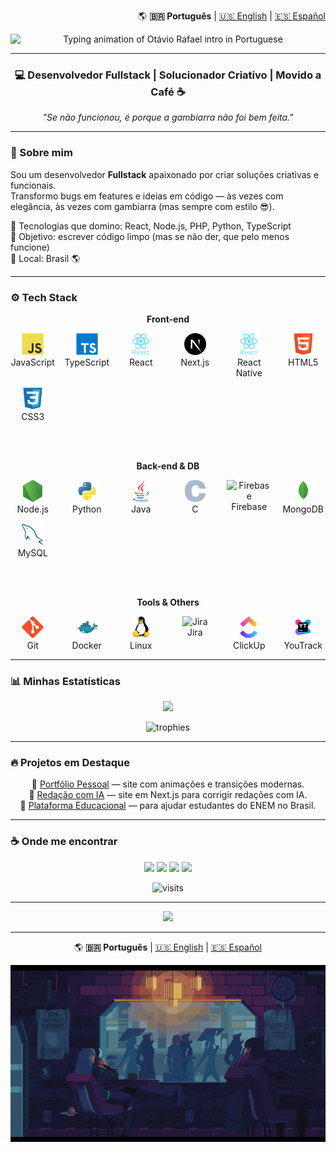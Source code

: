 <p align="right">
  🌎 
  <strong>🇧🇷 Português</strong> |
  <a href="README.en.md">🇺🇸 English</a> |
  <a href="README.es.md">🇪🇸 Español</a>
</p>

<!-- Banner principal - Português (BR) -->
<p align="center" style="width: 100%;">
  <img 
    src="https://readme-typing-svg.herokuapp.com?font=Fira+Code&weight=600&size=28&duration=2500&pause=1000&color=8A2BE2&center=true&vCenter=true&repeat=true&width=900&lines=Olá!+Sou+Otávio+Rafael+👋;Desenvolvedor+Fullstack+%7C+Tech+Curioso;Café+%2B+Código+%3D+Vida;Se+não+funcionar...+tenta+uma+gambiarra!" 
    alt="Typing animation of Otávio Rafael intro in Portuguese"
    style="max-width: 100%; height: auto; display: block;"
  />
</p>

---

<h3 align="center">💻 Desenvolvedor Fullstack | Solucionador Criativo | Movido a Café ☕</h3>

<p align="center">
  <em>"Se não funcionou, é porque a gambiarra não foi bem feita."</em>
</p>

---

### 🚀 Sobre mim  
Sou um desenvolvedor **Fullstack** apaixonado por criar soluções criativas e funcionais.  
Transformo bugs em features e ideias em código — às vezes com elegância, às vezes com gambiarra (mas sempre com estilo 😎).  

🧩 Tecnologias que domino: React, Node.js, PHP, Python, TypeScript  
🎯 Objetivo: escrever código limpo (mas se não der, que pelo menos funcione)  
📍 Local: Brasil 🌎  

---

### ⚙️ Tech Stack
<div align="center">

  <!-- Front-end -->
  <p><b>Front-end</b></p>
  <div style="display: grid; grid-template-columns: repeat(auto-fit, minmax(70px, 1fr)); gap: 15px; justify-items: center;">
    <div style="text-align:center;">
      <img alt="Js" height="35" src="https://raw.githubusercontent.com/devicons/devicon/master/icons/javascript/javascript-original.svg">
      <div>JavaScript</div>
    </div>
    <div style="text-align:center;">
      <img alt="Ts" height="35" src="https://raw.githubusercontent.com/devicons/devicon/master/icons/typescript/typescript-original.svg">
      <div>TypeScript</div>
    </div>
    <div style="text-align:center;">
      <img alt="React" height="35" src="https://raw.githubusercontent.com/devicons/devicon/master/icons/react/react-original-wordmark.svg">
      <div>React</div>
    </div>
    <div style="text-align:center;">
      <img alt="Nextjs" height="35" src="https://raw.githubusercontent.com/devicons/devicon/master/icons/nextjs/nextjs-original.svg">
      <div>Next.js</div>
    </div>
    <div style="text-align:center;">
      <img alt="React Native" height="35" src="https://raw.githubusercontent.com/devicons/devicon/master/icons/react/react-original-wordmark.svg">
      <div>React Native</div>
    </div>
    <div style="text-align:center;">
      <img alt="HTML" height="35" src="https://raw.githubusercontent.com/devicons/devicon/master/icons/html5/html5-original.svg">
      <div>HTML5</div>
    </div>
    <div style="text-align:center;">
      <img alt="CSS" height="35" src="https://raw.githubusercontent.com/devicons/devicon/master/icons/css3/css3-original.svg">
      <div>CSS3</div>
    </div>
  </div>

  <br><br>

  <!-- Back-end & DB -->
  <p><b>Back-end & DB</b></p>
  <div style="display: grid; grid-template-columns: repeat(auto-fit, minmax(70px, 1fr)); gap: 15px; justify-items: center;">
    <div style="text-align:center;">
      <img alt="Nodejs" height="35" src="https://raw.githubusercontent.com/devicons/devicon/master/icons/nodejs/nodejs-original.svg">
      <div>Node.js</div>
    </div>
    <div style="text-align:center;">
      <img alt="Python" height="35" src="https://raw.githubusercontent.com/devicons/devicon/master/icons/python/python-original.svg">
      <div>Python</div>
    </div>
    <div style="text-align:center;">
      <img alt="Java" height="35" src="https://raw.githubusercontent.com/devicons/devicon/master/icons/java/java-original.svg">
      <div>Java</div>
    </div>
    <div style="text-align:center;">
      <img alt="C" height="35" src="https://raw.githubusercontent.com/devicons/devicon/master/icons/c/c-original.svg">
      <div>C</div>
    </div>
    <div style="text-align:center;">
      <img alt="Firebase" height="35" src="https://www.vectorlogo.zone/logos/firebase/firebase-icon.svg">
      <div>Firebase</div>
    </div>
    <div style="text-align:center;">
      <img alt="MongoDB" height="35" src="https://raw.githubusercontent.com/devicons/devicon/master/icons/mongodb/mongodb-original.svg">
      <div>MongoDB</div>
    </div>
    <div style="text-align:center;">
      <img alt="MySQL" height="35" src="https://raw.githubusercontent.com/devicons/devicon/master/icons/mysql/mysql-original.svg">
      <div>MySQL</div>
    </div>
  </div>

  <br><br>

  <!-- Tools & Others -->
  <p><b>Tools & Others</b></p>
  <div style="display: grid; grid-template-columns: repeat(auto-fit, minmax(70px, 1fr)); gap: 15px; justify-items: center;">
    <div style="text-align:center;">
      <img alt="Git" height="35" src="https://raw.githubusercontent.com/devicons/devicon/master/icons/git/git-original.svg">
      <div>Git</div>
    </div>
    <div style="text-align:center;">
      <img alt="Docker" height="35" src="https://raw.githubusercontent.com/devicons/devicon/master/icons/docker/docker-original.svg">
      <div>Docker</div>
    </div>
    <div style="text-align:center;">
      <img alt="Linux" height="35" src="https://raw.githubusercontent.com/devicons/devicon/master/icons/linux/linux-original.svg">
      <div>Linux</div>
    </div>
    <div style="text-align:center;">
      <img alt="Jira" height="35" src="https://cdn.worldvectorlogo.com/logos/jira-3.svg">
      <div>Jira</div>
    </div>
    <div style="text-align:center;">
      <img alt="ClickUp" height="35" src="./icons/clickuup.svg">
      <div>ClickUp</div>
    </div>
    <div style="text-align:center;">
      <img alt="YouTrack" height="35" src="./icons/JBYOUTRACK-2.png">
      <div>YouTrack</div>
    </div>
  </div>

</div>

---

### 📊 Minhas Estatísticas
<p align="center">
  <img height="165em" src="https://github-readme-stats.vercel.app/api/top-langs/?username=rafaelxulipa&layout=compact&langs_count=7&theme=tokyonight&cache_seconds=7200"/>
</p>

<p align="center">
  <img src="https://github-profile-trophy.vercel.app/?username=rafaelxulipa&theme=tokyonight&no-frame=true&margin-w=20&margin-h=20&column=5&row=1" alt="trophies"/>
</p>

---

### 🔥 Projetos em Destaque
<p align="center">
  🚀 <a href="https://portfolio.or.app.br/">Portfólio Pessoal</a> — site com animações e transições modernas.<br>
  🧩 <a href="https://redacao-ai.or.app.br/">Redação com IA</a> — site em Next.js para corrigir redações com IA.<br>
  📱 <a href="https://matematica.or.app.br/">Plataforma Educacional</a> — para ajudar estudantes do ENEM no Brasil.
</p>

---

### ☕ Onde me encontrar
<div align="center"> 
  <a href="https://www.youtube.com/channel/UCQMPI26g2FawE2TnjR6P1Mg" target="_blank"><img src="https://img.shields.io/badge/YouTube-FF0000?style=for-the-badge&logo=youtube&logoColor=white"></a>
  <a href="https://instagram.com/rafaelxulipa" target="_blank"><img src="https://img.shields.io/badge/-Instagram-%23E4405F?style=for-the-badge&logo=instagram&logoColor=white"></a>
  <a href="mailto:rafael2104@gmail.com"><img src="https://img.shields.io/badge/-Gmail-%23333?style=for-the-badge&logo=gmail&logoColor=white"></a>
  <a href="https://www.linkedin.com/in/otaviorafaelarruda/" target="_blank"><img src="https://img.shields.io/badge/-LinkedIn-%230077B5?style=for-the-badge&logo=linkedin&logoColor=white"></a> 
</div>

<p align="center">
  <img src="https://komarev.com/ghpvc/?username=rafaelxulipa&color=8A2BE2" alt="visits" />
</p>

---

<div align="center">
  <img src="https://readme-typing-svg.herokuapp.com?font=Fira+Code&size=22&duration=3000&pause=1000&color=9370DB&center=true&vCenter=true&width=600&lines=Code.+Debug.+Repeat.+💡;There’s+no+bug,+only+undocumented+features.">
</div>

---

<p align="center">
  🌎 
  <strong>🇧🇷 Português</strong> |
  <a href="README.en.md">🇺🇸 English</a> |
  <a href="README.es.md">🇪🇸 Español</a>
</p>


<p align="center">
  <img src="./imgs/persona-rainy-day.gif" alt="rainy day">
</p>
